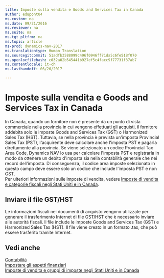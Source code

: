 ```yaml
---
title: Imposte sulla vendita e Goods and Services Tax in Canada
author: edupont04
ms.custom: na
ms.date: 09/21/2016
ms.reviewer: na
ms.suite: na
ms.tgt_pltfrm: na
ms.topic: article
ms-prod: dynamics-nav-2017
ms.translationtype: Human Translation
ms.sourcegitcommit: 51adfb3588099c496f0946ff71da5c6fe518f070
ms.openlocfilehash: c032a02b545441b927ef5c4facc9f77731f37ab7
ms.contentlocale: it-ch
ms.lasthandoff: 06/26/2017

---
```


# <a name="sales-tax-and-goods-and-services-tax-in-canada"></a>Imposte sulla vendita e Goods and Services Tax in Canada
In Canada, quando un fornitore non è presente da un punto di vista commerciale nella provincia in cui vengono effettuati gli acquisti, il fornitore addebita solo le imposte Goods and Services Tax (GST) o Harmonized Sales Tax (HST). Tuttavia, se nella provincia è prevista un'imposta Provincial Sales Tax (PST), l'acquirente deve calcolare anche l'imposta PST e pagarla direttamente alla provincia. Se viene selezionato un codice Provincial Tax Area Code, Dynamics NAV lo usa per calcolare l'imposta PST e registrarla in modo da ottenere un debito d'imposta sia nella contabilità generale che nei record dell'imposta. Di conseguenza, il codice area imposte selezionato in questo campo deve essere solo un codice che include l'imposta PST e non GST.  
Per ulteriori informazioni sulle imposte di vendita, vedere [Imposte di vendita e categorie fiscali negli Stati Uniti e in Canada](us-finance-setup-sales-tax.md).  

## <a name="submitting-the-gsthst-file"></a>Inviare il file GST/HST
Le informazioni fiscali nei documenti di acquisto vengono utilizzate per generare il trasferimento Internet di file GST/HST che è necessario inviare alle autorità fiscali. Il file include le imposte Goods and Services Tax (GST) e Harmonized Sales Tax (HST). Il file viene creato in un formato .tax, che può essere trasferito tramite Internet.  

## <a name="see-also"></a>Vedi anche
[Contabilità](finance-setup.md)  
[Impostare gli aspetti finanziari](finance-setup-setup-finance-setup.md)  
[Imposte di vendita e gruppi di imposte negli Stati Uniti e in Canada](us-finance-setup-sales-tax.md)

